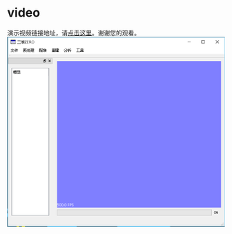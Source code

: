 # video
演示视频链接地址，请[点击这里](http://v.ku6.com/show/DoJZtohyg7masTOAfECscw...html
)。谢谢您的观看。
![](https://github.com/bozhicheng91/pictures/blob/master/zero-picture.png?raw=true)
